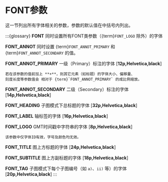 # FONT参数

这一节列出所有字体相关的参数，参数的默认值在中括号内列出。

:::{glossary}
**FONT**
    同时设置所有FONT类参数（{term}`FONT_LOGO` 除外）的字体

**FONT_ANNOT**
    同时设置 {term}`FONT_ANNOT_PRIMARY` 和 {term}`FONT_ANNOT_SECONDARY` 的值。

**FONT_ANNOT_PRIMARY**
    一级（Primary）标注的字体 \[**12p,Helvetica,black**\]

    若在该参数的值前加上 **+**，则其它元素（如标题）的字体大小、偏移量、
    刻度长度等参数值会 相对于 {term}`FONT_ANNOT_PRIMARY` 的成比例缩放。

**FONT_ANNOT_SECONDARY**
    二级（Secondary）标注的字体 \[**14p,Helvetica,black**\]

**FONT_HEADING**
    子图模式下总标题的字体 \[**32p,Helvetica,black**\]

**FONT_LABEL**
    轴标签的字体 \[**16p,Helvetica,black**\]

**FONT_LOGO**
    GMT时间戳中字符串的字体 \[**8p,Helvetica,black**\]

    该参数中仅字体ID有效，字号及颜色均无效。

**FONT_TITLE**
    图上方标题的字体 \[**24p,Helvetica,black**\]

**FONT_SUBTITLE**
    图上方副标题的字体 [**18p,Helvetica,black**]

**FONT_TAG**
    子图模式下每个子图编号（如 `a)`、`ii)` 等）的字体 \[**20p,Helvetica,black**\]
:::
